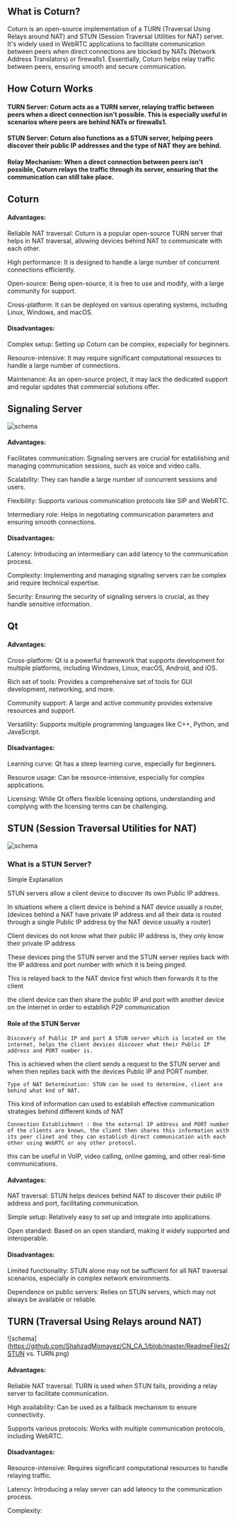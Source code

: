 ## What is Coturn?
Coturn is an open-source implementation of a TURN (Traversal Using Relays around NAT) and STUN (Session Traversal Utilities for NAT) server. It's widely used in WebRTC applications to facilitate communication between peers when direct connections are blocked by NATs (Network Address Translators) or firewalls1. Essentially, Coturn helps relay traffic between peers, ensuring smooth and secure communication.

## How Coturn Works
#### TURN Server: Coturn acts as a TURN server, relaying traffic between peers when a direct connection isn't possible. This is especially useful in scenarios where peers are behind NATs or firewalls1.

#### STUN Server: Coturn also functions as a STUN server, helping peers discover their public IP addresses and the type of NAT they are behind.

####  Relay Mechanism: When a direct connection between peers isn't possible, Coturn relays the traffic through its server, ensuring that the communication can still take place.



## Coturn
#### Advantages:

Reliable NAT traversal: Coturn is a popular open-source TURN server that helps in NAT traversal, allowing devices behind NAT to communicate with each other.

High performance: It is designed to handle a large number of concurrent connections efficiently.

Open-source: Being open-source, it is free to use and modify, with a large community for support.

Cross-platform: It can be deployed on various operating systems, including Linux, Windows, and macOS.

#### Disadvantages:

Complex setup: Setting up Coturn can be complex, especially for beginners.

Resource-intensive: It may require significant computational resources to handle a large number of connections.

Maintenance: As an open-source project, it may lack the dedicated support and regular updates that commercial solutions offer.

## Signaling Server

![schema](https://github.com/ShahzadMomayez/CN_CA_1/blob/master/ReadmeFiles2/Signalingserver.png)

####  Advantages:

Facilitates communication: Signaling servers are crucial for establishing and managing communication sessions, such as voice and video calls.

Scalability: They can handle a large number of concurrent sessions and users.

Flexibility: Supports various communication protocols like SIP and WebRTC.

Intermediary role: Helps in negotiating communication parameters and ensuring smooth connections.

####  Disadvantages:

Latency: Introducing an intermediary can add latency to the communication process.

Complexity: Implementing and managing signaling servers can be complex and require technical expertise.

Security: Ensuring the security of signaling servers is crucial, as they handle sensitive information.

## Qt
####  Advantages:

Cross-platform: Qt is a powerful framework that supports development for multiple platforms, including Windows, Linux, macOS, Android, and iOS.

Rich set of tools: Provides a comprehensive set of tools for GUI development, networking, and more.

Community support: A large and active community provides extensive resources and support.

Versatility: Supports multiple programming languages like C++, Python, and JavaScript.

####  Disadvantages:

Learning curve: Qt has a steep learning curve, especially for beginners.

Resource usage: Can be resource-intensive, especially for complex applications.

Licensing: While Qt offers flexible licensing options, understanding and complying with the licensing terms can be challenging.

## STUN (Session Traversal Utilities for NAT)

![schema](https://github.com/ShahzadMomayez/CN_CA_1/blob/master/ReadmeFiles2/STUN.png)
### What is a STUN Server?

Simple Explanation

STUN servers allow a client device to discover its own Public IP address.

In situations where a client device is behind a NAT device usually a router, (devices behind a NAT have private IP address and all their data is routed through a single Public IP address by the NAT device usually a router)

Client devices do not know what their public IP address is, they only know their private IP address

These devices ping the STUN server and the STUN server replies back with the IP address and port number with which it is being pinged.

This is relayed back to the NAT device first which then forwards it to the client

the client device can then share the public IP and port with another device on the internet in order to establish P2P communication

#### Role of the STUN Server

    Discovery of Public IP and port A STUN server which is located on the internet, helps the client devices discover what their Public IP address and PORT number is.

This is achieved when the client sends a request to the STUN server and when then replies back with the devices Public IP and PORT number.

    Type of NAT Determination: STUN can be used to determine, client are behind what knd of NAT.

This kind of information can used to establish effective communication strategies behind different kinds of NAT

    Connection Establishment : One the external IP address and PORT number of the clients are known, the client then shares this information with its peer clinet and they can establish direct communication with each other using WebRTC or any other protocol.

this can be useful in VoIP, video calling, online gaming, and other real-time communications.


####  Advantages:

NAT traversal: STUN helps devices behind NAT to discover their public IP address and port, facilitating communication.

Simple setup: Relatively easy to set up and integrate into applications.

Open standard: Based on an open standard, making it widely supported and interoperable.

####  Disadvantages:

Limited functionality: STUN alone may not be sufficient for all NAT traversal scenarios, especially in complex network environments.

Dependence on public servers: Relies on STUN servers, which may not always be available or reliable.

## TURN (Traversal Using Relays around NAT)
![schema](https://github.com/ShahzadMomayez/CN_CA_1/blob/master/ReadmeFiles2/STUN vs. TURN.png)
#### Advantages:

Reliable NAT traversal: TURN is used when STUN fails, providing a relay server to facilitate communication.

High availability: Can be used as a fallback mechanism to ensure connectivity.

Supports various protocols: Works with multiple communication protocols, including WebRTC.

#### Disadvantages:

Resource-intensive: Requires significant computational resources to handle relaying traffic.

Latency: Introducing a relay server can add latency to the communication process.

Complexity:
